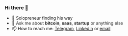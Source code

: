 ### Hi there 👋

- 🔭 Solopreneur finding his way
- 💬 Ask me about **bitcoin**, **saas**, **startup** or anything else
- 📫 How to reach me: [Telegram](https://t.me/yvesmariano), [Linkedin](https://linkedin.com/in/oyvesmariano) or [email](mailto:yvescmariano@gmail.com)


